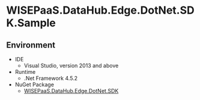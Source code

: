 # WISEPaaS.DataHub.Edge.DotNet.SDK.Sample

## Environment

* IDE
	* Visual Studio, version 2013 and above
* Runtime
	* .Net Framework 4.5.2
* NuGet Package
	* [WISEPaaS.DataHub.Edge.DotNet.SDK](https://www.nuget.org/packages/WISEPaaS.DataHub.Edge.DotNet.SDK)
